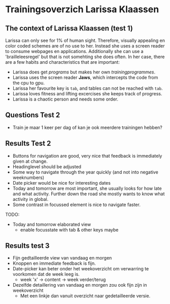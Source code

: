 # Trainingsoverzich Larissa Klaassen

## The context of Larissa Klaassen (test 1)

Larissa can only see for 1% of human sight. Therefore, visually appealing en color coded schemes are of no use to her. Instead she uses a screen reader to consume webpages en applications. Additionally she can use a 'brailleleesregel' but that is not somehting she does often.
In her case, there are a few habits and characteristics that are important:

- Larissa does get _programs_ but makes her own _trainingprogrammes_.
- Larissa uses the screen reader **Jaws**, which intercepts the code from the cpu to gpu.
- Larissa her favourite key is `tab`, and tables can not be reached with `tab`.
- Larissa loves fitness and lifting excercises she keeps track of progress.
- Larissa is a chaotic person and needs some order.

## Questions Test 2

- Train je maar 1 keer per dag of kan je ook meerdere trainingen hebben?

## Results Test 2

- Buttons for navigation are good, very nice that feedback is immediately given at change.
- Headinglevel should be adjusted
- Some way to navigate through the year quickly (and not into negative weeknumbers)
- Date picker would be nice for interesting dates
- Today and tomorrow are most important, she usually looks for how late and what activity. Further down the road she mostly wants to know what activity in global.
- Some contrast in focussed element is nice to navigate faster.

TODO:

- Today and tomorrow elaborated view
  - enable focusstate with tab & other keys maybe

## Results test 3

- Fijn gedtailleerde view van vandaag en morgen
- Knoppen en immediate feedback is fijn.
- Date-picker kan beter onder het weekoverzicht om verwarring te voorkomen dat de week leeg is.
  - week 'x' -> content -> week verder/terug
- Dezelfde detaillering van vandaag en morgen zou ook fijn zijn in weekoverzicht
  - Met een linkje dan vanuit overzicht naar gedetailleerde versie.
